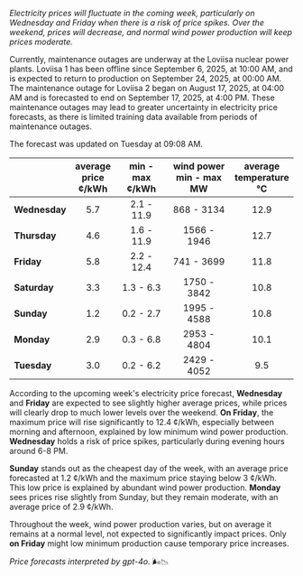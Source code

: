 *Electricity prices will fluctuate in the coming week, particularly on Wednesday and Friday when there is a risk of price spikes. Over the weekend, prices will decrease, and normal wind power production will keep prices moderate.*

Currently, maintenance outages are underway at the Loviisa nuclear power plants. Loviisa 1 has been offline since September 6, 2025, at 10:00 AM, and is expected to return to production on September 24, 2025, at 00:00 AM. The maintenance outage for Loviisa 2 began on August 17, 2025, at 04:00 AM and is forecasted to end on September 17, 2025, at 4:00 PM. These maintenance outages may lead to greater uncertainty in electricity price forecasts, as there is limited training data available from periods of maintenance outages.

The forecast was updated on Tuesday at 09:08 AM.

|          | average<br>price<br>¢/kWh | min - max<br>¢/kWh | wind power<br>min - max<br>MW | average<br>temperature<br>°C |
|:---------|:----------------:|:----------------:|:-------------:|:-------------:|
| **Wednesday** |        5.7        |     2.1 - 11.9      |    868 - 3134     |      12.9       |
| **Thursday**  |        4.6        |     1.6 - 11.9      |    1566 - 1946    |      12.7       |
| **Friday**    |        5.8        |     2.2 - 12.4      |    741 - 3699     |      11.8       |
| **Saturday**  |        3.3        |     1.3 - 6.3       |    1750 - 3842    |      10.8       |
| **Sunday**    |        1.2        |     0.2 - 2.7       |    1995 - 4588    |      10.8       |
| **Monday**    |        2.9        |     0.3 - 6.8       |    2953 - 4804    |      10.1       |
| **Tuesday**   |        3.0        |     0.2 - 6.2       |    2429 - 4052    |       9.5       |

According to the upcoming week's electricity price forecast, **Wednesday** and **Friday** are expected to see slightly higher average prices, while prices will clearly drop to much lower levels over the weekend. **On Friday**, the maximum price will rise significantly to 12.4 ¢/kWh, especially between morning and afternoon, explained by low minimum wind power production. **Wednesday** holds a risk of price spikes, particularly during evening hours around 6-8 PM.

**Sunday** stands out as the cheapest day of the week, with an average price forecasted at 1.2 ¢/kWh and the maximum price staying below 3 ¢/kWh. This low price is explained by abundant wind power production. **Monday** sees prices rise slightly from Sunday, but they remain moderate, with an average price of 2.9 ¢/kWh.

Throughout the week, wind power production varies, but on average it remains at a normal level, not expected to significantly impact prices. Only **on Friday** might low minimum production cause temporary price increases.

*Price forecasts interpreted by gpt-4o.* 🌬️📉

